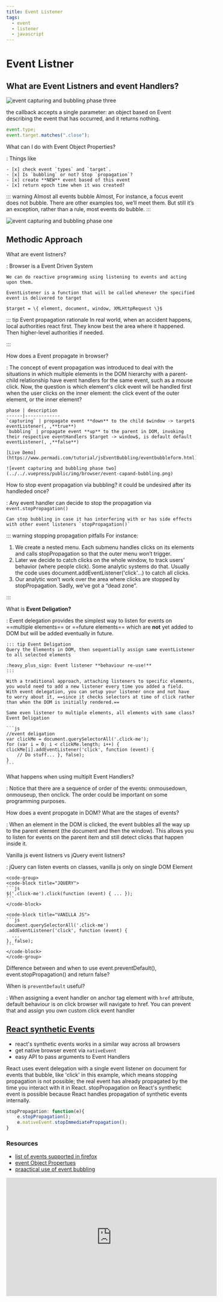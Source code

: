 ```yaml
---
title: Event Listener
tags:
  - event
  - listener
  - javascript
---
```


# Event Listner

<TagLinks />

## What are Event Listners and event Handlers?

![event capturing and bubbling phase three](../../.vuepress/public/img/browser/event-phases.jpg)

the callback accepts a single parameter: an object based on Event describing the event that has occurred, and it returns nothing.

```js
event.type;
event.target.matches(".close");
```

What can I do with Event Object Properties?

: Things like

    - [x] check event `types` and `target`.
    - [x] Is `bubbling` or not? Stop `propagation`?
    - [x] create **NEW** event based of this event
    - [x] return epoch time when it was created?

::: warning Almost all events bubble
Almost, For instance, a focus event does not bubble. There are other examples too, we’ll meet them. But still it’s an exception, rather than a rule, most events do bubble.
:::

![event capturing and bubbling phase one](../../.vuepress/public/img/browser/event-bubbling-capturing.png)

## Methodic Approach

What are event listners?

: Browser is a Event Driven System

    We can do reactive programming using listening to events and acting upon them.

    EventListener is a function that will be called whenever the specified event is delivered to target

    $target = \{ element, document, window, XMLHttpRequest \}$

::: tip Event propagation rationale
In real world, when an accident happens, local authorities react first.
They know best the area where it happened. Then higher-level authorities if needed.

:::

How does a Event propagate in browser?

: The concept of event propagation was introduced to deal with the situations in which multiple elements in the DOM hierarchy with a parent-child relationship have event handlers for the same event, such as a mouse click. Now, the question is which element's click event will be handled first when the user clicks on the inner element: the click event of the outer element, or the inner element?

    phase | description
    ------|-------------
    `capturing` | propagate event **down** to the child $window -> target$ eventListener(, ,**true**)
    `bubbling` | propagate event **up** to the parent in DOM, invoking their respective eventHandlers $target -> window$, is default default eventListener(, ,**false**)

    [Live Demo](https://www.permadi.com/tutorial/jsEventBubbling/eventbubbleform.html)

    ![event capturing and bubbling phase two](../../.vuepress/public/img/browser/event-capand-bubbling.png)

How to stop event propagation via bubbling? it could be undesired after its handleded once?

: Any event handler can decide to stop the propagation via `event.stopPropagation()`

    Can stop bubbling in case it has interfering with or has side effects with other event listeners `stopPropagation()`

::: warning stopping propagation pitfalls
For instance:

1. We create a nested menu. Each submenu handles clicks on its elements and calls stopPropagation so that the outer menu won’t trigger.
2. Later we decide to catch clicks on the whole window, to track users’ behavior (where people click). Some analytic systems do that. Usually the code uses document.addEventListener('click'…) to catch all clicks.
3. Our analytic won’t work over the area where clicks are stopped by stopPropagation. Sadly, we’ve got a “dead zone”.

:::

What is **Event Deligation?**

: Event delegation provides the simplest way to listen for events on ==multiple elements== or ==future elements== which are **not** yet added to DOM but will be added eventually in future.

    ::: tip Event Deligation
    Query the Elements in DOM, then sequentially assign same eventListener to all selected elements

    :heavy_plus_sign: Event listener **behaviour re-use!**
    :::

    With a traditional approach, attaching listeners to specific elements, you would need to add a new listener every time you added a field. With event delegation, you can setup your listener once and not have to worry about it, ==since it checks selectors at time of click rather than when the DOM is initially rendered.==

    Same even listener to multiple elements, all elements with same class? Event Deligation

    ```js
    //event deligation
    var clickMe = document.querySelectorAll('.click-me');
    for (var i = 0; i < clickMe.length; i++) {
    clickMe[i].addEventListener('click', function (event) {
        // Do stuff... }, false);
    }
    ```

What happens when using multiplt Event Handlers?

: Notice that there are a sequence of order of the events: onmousedown, onmouseup, then onclick. The order could be important on some programming purposes.

How does a event propogate in DOM? What are the stages of events?

: When an element in the DOM is clicked, the event bubbles all the way up to the parent element (the document and then the window). This allows you to listen for events on the parent item and still detect clicks that happen inside it.

Vanilla js event listners vs jQuery event listners?

: jQuery can listen events on classes, vanilla js only on single DOM Element

    <code-group>
    <code-block title="JQUERY">
    ```js
    $('.click-me').click(function (event) { ... });
    ```
    </code-block>

    <code-block title="VANILLA JS">
    ```js
    document.querySelectorAll('.click-me')
    .addEventListener('click', function (event) {
      ...
    }, false);
    ```
    </code-block>
    </code-group>

Difference between and when to use event.preventDefault(), event.stopPropagation() and return false?

When is `preventDefault` useful?

: When assigning a event handler on anchor tag element with `href` attribute, default behaviour is on click browser will navigate to href. You can prevent that and assign you own custom click event handler

## [React synthetic Events](https://reactjs.org/docs/events.html)

- react's synthetic events works in a similar way across all browsers
- get native browser event via `nativeEvent`
- easy API to pass arguments to Event Handlers

React uses event delegation with a single event listener on document for events that bubble, like 'click' in this example, which means stopping propagation is not possible; the real event has already propagated by the time you interact with it in React. stopPropagation on React's synthetic event is possible because React handles propagation of synthetic events internally.

```js
stopPropagation: function(e){
    e.stopPropagation();
    e.nativeEvent.stopImmediatePropagation();
}
```

### Resources

- [list of events supported in firefox](https://developer.mozilla.org/en-US/docs/Web/Events)
- [event Object Propertues](https://www.w3schools.com/jsref/obj_event.asp)
- [praactical use of event bubbling](https://www.permadi.com/tutorial/cssHighlightTableRow/index2.html)

<iframe width="560" height="315" src="https://www.youtube.com/embed/sfKDOOJgbSI" title="YouTube video player" frameborder="0" allow="accelerometer; autoplay; clipboard-write; encrypted-media; gyroscope; picture-in-picture" allowfullscreen></iframe>

<Footer />
